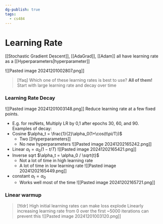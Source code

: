 ```yaml
---
dg-publish: true
tags:
  - cs484
---
```

# Learning Rate
[[Stochastic Gradient Descent]], [[AdaGrad]], [[Adam]] all have learning rate as a [[Hyperparameters|hyperparameter]]

![[Pasted image 20241201002807.png]]
> [!faq] Which one of these learning rates is best to use?
> **All of them!** Start with large learning rate and decay over time

### Learning Rate Decay
![[Pasted image 20241201003148.png]]
Reduce learning rate at a few fixed points.
* E.g. for resNets, Multiply LR by 0,1 after epochs 30, 60, and 90.
Examples of decay:
* Cosine $\alpha_t = \frac{1}{2}\alpha_0(1+\cos(t\pi/T))$
	* Two [[Hyperparameters]]
	* No new hyperparameters
![[Pasted image 20241202165242.png]]
* Linear $\alpha_t = \alpha_0(1-t/T)$
![[Pasted image 20241202165421.png]]
* Inverse sqrt $\alpha_t = \alpha_0 / \sqrt{t}$
	* Not a lot of time in high learning rate
	* A lot of time in low learning rate
![[Pasted image 20241202165449.png]]
* constant $\alpha_t = \alpha_0$
	* Works well most of the time
![[Pasted image 20241202165721.png]]

### Linear warmup
> [!tldr] High initial learning rates can make loss explode
> Linearly increasing learning rate from 0 over the first ~5000 iterations can prevent this
> ![[Pasted image 20241201003120.png]]


